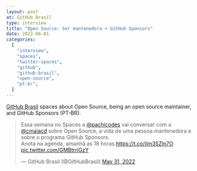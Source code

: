 ```yaml
---
layout: post
at: GitHub Brasil
type: interview
title: "Open Source: Ser mantenedora + GitHub Sponsors"
date: 2022-06-01
categories:
  [
    "interview",
    "spaces",
    "twitter-spaces",
    "github",
    "github-brasil",
    "open-source",
    "pt-br",
  ]
---
```


[GitHub Brasil][github-brasil] spaces about Open Source, being an open
source maintainer, and GitHub Sponsors (PT-BR).

<blockquote class="twitter-tweet"><p lang="pt" dir="ltr">Essa semana no Spaces a <a href="https://twitter.com/pachicodes?ref_src=twsrc%5Etfw">@pachicodes</a> vai conversar com a <a href="https://twitter.com/cmaiacd?ref_src=twsrc%5Etfw">@cmaiacd</a> sobre Open Source, a vida de uma pessoa mantenedora e sobre o programa GitHub Sponsors.<br>Anota na agenda, amanhã as 18 horas.<a href="https://t.co/iIm3SZln7O">https://t.co/iIm3SZln7O</a> <a href="https://t.co/GMBtrriGzY">pic.twitter.com/GMBtrriGzY</a></p>&mdash; GitHub Brasil (@GitHubBrasil) <a href="https://twitter.com/GitHubBrasil/status/1531644662020296704?ref_src=twsrc%5Etfw">May 31, 2022</a></blockquote> <script async src="https://platform.twitter.com/widgets.js" charset="utf-8"></script>

[github-brasil]: https://twitter.com/GitHubBrasil
